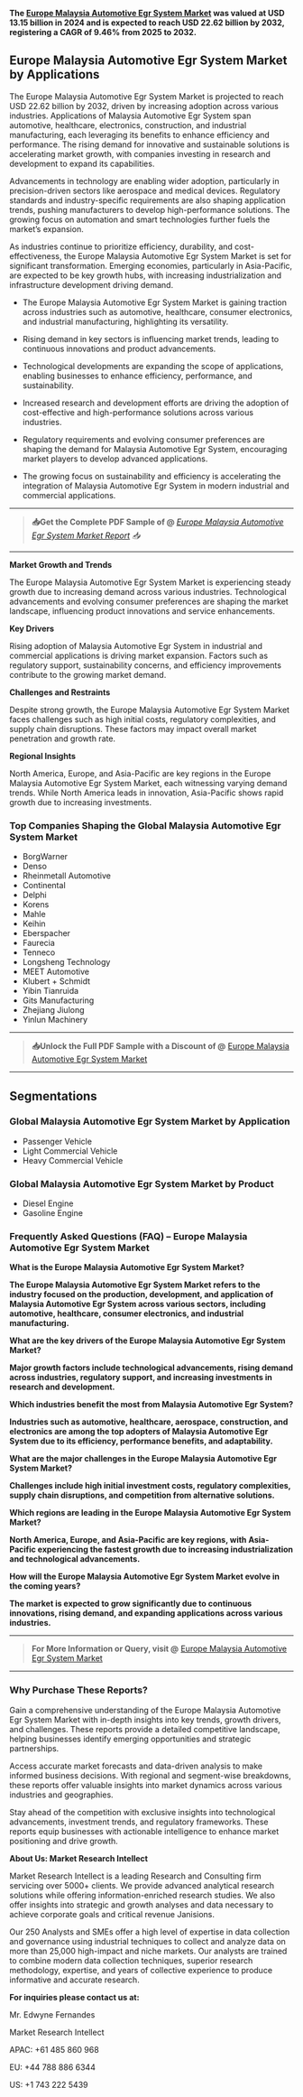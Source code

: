 <p><strong>The <a href="https://www.marketresearchintellect.com/download-sample/?rid=429382&amp;utm_source=Pulse-April-Europe&amp;utm_medium=852">Europe Malaysia Automotive Egr System Market</a> was valued at USD 13.15 billion in 2024 and is expected to reach USD 22.62 billion by 2032, registering a CAGR of 9.46% from 2025 to 2032.</strong></p><h2>Europe Malaysia Automotive Egr System Market by Applications&nbsp;</h2><p><p>The Europe Malaysia Automotive Egr System Market is projected to reach USD 22.62 billion by 2032, driven by increasing adoption across various industries. Applications of Malaysia Automotive Egr System span automotive, healthcare, electronics, construction, and industrial manufacturing, each leveraging its benefits to enhance efficiency and performance. The rising demand for innovative and sustainable solutions is accelerating market growth, with companies investing in research and development to expand its capabilities.</p><p>Advancements in technology are enabling wider adoption, particularly in precision-driven sectors like aerospace and medical devices. Regulatory standards and industry-specific requirements are also shaping application trends, pushing manufacturers to develop high-performance solutions. The growing focus on automation and smart technologies further fuels the market&rsquo;s expansion.</p><p>As industries continue to prioritize efficiency, durability, and cost-effectiveness, the Europe Malaysia Automotive Egr System Market is set for significant transformation. Emerging economies, particularly in Asia-Pacific, are expected to be key growth hubs, with increasing industrialization and infrastructure development driving demand.</p></p><ul><li><p>The Europe Malaysia Automotive Egr System Market is gaining traction across industries such as automotive, healthcare, consumer electronics, and industrial manufacturing, highlighting its versatility.</p></li><li><p>Rising demand in key sectors is influencing market trends, leading to continuous innovations and product advancements.</p></li><li><p>Technological developments are expanding the scope of applications, enabling businesses to enhance efficiency, performance, and sustainability.</p></li><li><p>Increased research and development efforts are driving the adoption of cost-effective and high-performance solutions across various industries.</p></li><li><p>Regulatory requirements and evolving consumer preferences are shaping the demand for Malaysia Automotive Egr System, encouraging market players to develop advanced applications.</p></li><li><p>The growing focus on sustainability and efficiency is accelerating the integration of Malaysia Automotive Egr System in modern industrial and commercial applications.</p></li></ul><hr /><blockquote><p><strong><span class="font-[700]">📥Get the Complete PDF Sample of @ </span></strong><em><span class="font-[700]"><a href="https://www.marketresearchintellect.com/download-sample/?rid=429382&amp;utm_source=Pulse-April-Europe&amp;utm_medium=852" target="_blank" data-tracking-control-name="article-ssr-frontend-pulse_little-text-block" data-tracking-will-navigate="" data-test-link="">Europe Malaysia Automotive Egr System Market Report</a>&nbsp;📥</span></em></p></blockquote><hr /><p class="" data-start="77" data-end="360"><strong data-start="77" data-end="105">Market Growth and Trends</strong></p><p class="" data-start="77" data-end="360">The Europe Malaysia Automotive Egr System Market is experiencing steady growth due to increasing demand across various industries. Technological advancements and evolving consumer preferences are shaping the market landscape, influencing product innovations and service enhancements.</p><p class="" data-start="362" data-end="606"><strong data-start="362" data-end="377">Key Drivers</strong></p><p class="" data-start="362" data-end="606">Rising adoption of Malaysia Automotive Egr System in industrial and commercial applications is driving market expansion. Factors such as regulatory support, sustainability concerns, and efficiency improvements contribute to the growing market demand.</p><p class="" data-start="608" data-end="849"><strong data-start="608" data-end="637">Challenges and Restraints</strong></p><p class="" data-start="608" data-end="849">Despite strong growth, the Europe Malaysia Automotive Egr System Market faces challenges such as high initial costs, regulatory complexities, and supply chain disruptions. These factors may impact overall market penetration and growth rate.</p><p class="" data-start="851" data-end="1095"><strong data-start="851" data-end="872">Regional Insights</strong></p><p class="" data-start="851" data-end="1095">North America, Europe, and Asia-Pacific are key regions in the Europe Malaysia Automotive Egr System Market, each witnessing varying demand trends. While North America leads in innovation, Asia-Pacific shows rapid growth due to increasing investments.</p><p><h3>Top Companies Shaping the Global Malaysia Automotive Egr System Market </h3><ul><li>BorgWarner</li><li>Denso</li><li>Rheinmetall Automotive</li><li>Continental</li><li>Delphi</li><li>Korens</li><li>Mahle</li><li>Keihin</li><li>Eberspacher</li><li>Faurecia</li><li>Tenneco</li><li>Longsheng Technology</li><li>MEET Automotive</li><li>Klubert + Schmidt</li><li>Yibin Tianruida</li><li>Gits Manufacturing</li><li>Zhejiang Jiulong</li><li>Yinlun Machinery</li></ul></p><hr /><blockquote><p><strong>📥Unlock the Full PDF Sample with a Discount of @</strong> <a href="https://www.marketresearchintellect.com/ask-for-discount/?rid=429382&amp;utm_source=Pulse-April-Europe&amp;utm_medium=852">Europe Malaysia Automotive Egr System Market</a></p></blockquote><hr /><p><h2>Segmentations</h2><h3>Global Malaysia Automotive Egr System Market by Application</h3><ul><li>Passenger Vehicle</li><li>Light Commercial Vehicle</li><li>Heavy Commercial Vehicle</li></ul><h3>Global Malaysia Automotive Egr System Market by Product</h3><ul><li>Diesel Engine</li><li>Gasoline Engine</li></ul></p><h3><strong>Frequently Asked Questions (FAQ) &ndash; Europe Malaysia Automotive Egr System Market</strong></h3><p><strong>What is the Europe Malaysia Automotive Egr System Market?</strong></p><p><strong>The Europe Malaysia Automotive Egr System Market refers to the industry focused on the production, development, and application of Malaysia Automotive Egr System across various sectors, including automotive, healthcare, consumer electronics, and industrial manufacturing.</strong></p><p><strong>What are the key drivers of the Europe Malaysia Automotive Egr System Market?</strong></p><p><strong>Major growth factors include technological advancements, rising demand across industries, regulatory support, and increasing investments in research and development.</strong></p><p><strong>Which industries benefit the most from Malaysia Automotive Egr System?</strong></p><p><strong>Industries such as automotive, healthcare, aerospace, construction, and electronics are among the top adopters of Malaysia Automotive Egr System due to its efficiency, performance benefits, and adaptability.</strong></p><p><strong>What are the major challenges in the Europe Malaysia Automotive Egr System Market?</strong></p><p><strong>Challenges include high initial investment costs, regulatory complexities, supply chain disruptions, and competition from alternative solutions.</strong></p><p><strong>Which regions are leading in the Europe Malaysia Automotive Egr System Market?</strong></p><p><strong>North America, Europe, and Asia-Pacific are key regions, with Asia-Pacific experiencing the fastest growth due to increasing industrialization and technological advancements.</strong></p><p><strong>How will the Europe Malaysia Automotive Egr System Market evolve in the coming years?</strong></p><p><strong>The market is expected to grow significantly due to continuous innovations, rising demand, and expanding applications across various industries.</strong></p><hr /><blockquote><p><span class="font-[700]"><strong>For More Information or Query, visit&nbsp;@</strong>&nbsp;</span><span class="font-[700]"><a href="https://www.marketresearchintellect.com/product/global-malaysia-automotive-egr-system-market-size-and-forecast/?utm_source=Linkedin&utm_medium=852" target="_blank" data-tracking-control-name="article-ssr-frontend-pulse_little-text-block" data-tracking-will-navigate="" data-test-link="">Europe Malaysia Automotive Egr System Market</a></span></p></blockquote><hr /><h3><strong data-start="0" data-end="31">Why Purchase These Reports?</strong></h3><p class="" data-start="35" data-end="297">Gain a comprehensive understanding of the Europe Malaysia Automotive Egr System Market with in-depth insights into key trends, growth drivers, and challenges. These reports provide a detailed competitive landscape, helping businesses identify emerging opportunities and strategic partnerships.</p><p class="" data-start="299" data-end="540">Access accurate market forecasts and data-driven analysis to make informed business decisions. With regional and segment-wise breakdowns, these reports offer valuable insights into market dynamics across various industries and geographies.</p><p class="" data-start="542" data-end="784">Stay ahead of the competition with exclusive insights into technological advancements, investment trends, and regulatory frameworks. These reports equip businesses with actionable intelligence to enhance market positioning and drive growth.</p><p><strong><span class="font-[700]">About Us: Market Research Intellect</span></strong></p><p><span class="">Market Research Intellect is a leading Research and Consulting firm servicing over 5000+ clients. We provide advanced analytical research solutions while offering information-enriched research studies.&nbsp;</span>We also offer insights into strategic and growth analyses and data necessary to achieve corporate goals and critical revenue Janisions.</p><p><span class="">Our 250 Analysts and SMEs offer a high level of expertise in data collection and governance using industrial techniques to collect and analyze data on more than 25,000 high-impact and niche markets. Our analysts are trained to combine modern data collection techniques, superior research methodology, expertise, and years of collective experience to produce informative and accurate research.</span></p><p><strong>For inquiries please contact us at:</strong></p><p>Mr. Edwyne Fernandes</p><p>Market Research Intellect</p><p>APAC: +61 485 860 968</p><p>EU: +44 788 886 6344</p><p>US: +1 743 222 5439</p>